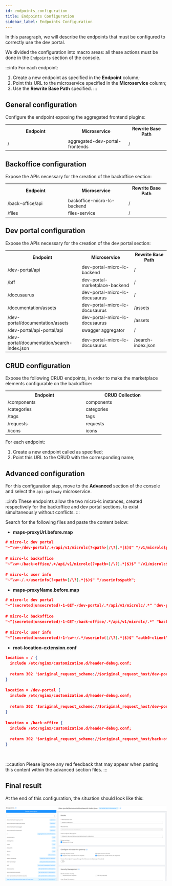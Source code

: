 ```yaml
---
id: endpoints_configuration
title: Endpoints Configuration
sidebar_label: Endpoints Configuration
---
```


In this paragraph, we will describe the endpoints that must be configured to correctly use the dev portal.

We divided the configuration into macro areas: all these actions must be done in the `Endpoints` section of the console.

:::info
For each endpoint:
1. Create a new endpoint as specified in the **Endpoint** column;
2. Point this URL to the microservice specified in the **Microservice** column;
3. Use the **Rewrite Base Path** specified.
:::

## General configuration

Configure the endpoint exposing the aggregated frontend plugins:

<table style={{textAlign:'left'}}>
  <tr>
    <th width='30%'>Endpoint</th><th width='30%'>Microservice</th><th width='20%'>Rewrite Base Path</th>
  </tr>
  <tr>
    <td>/</td><td>aggregated-dev-portal-frontends</td><td>/</td>
  </tr>
</table>

## Backoffice configuration

Expose the APIs necessary for the creation of the backoffice section:

<table style={{textAlign:'left'}}>
  <tr>
    <th width='30%'>Endpoint</th><th width='30%'>Microservice</th><th width='20%'>Rewrite Base Path</th>
  </tr>
  <tr>
    <td>/back-office/api</td><td>backoffice-micro-lc-backend</td><td>/</td>
  </tr>
  <tr>
    <td>/files</td><td>files-service</td><td>/</td>
  </tr>
</table>

## Dev portal configuration

Expose the APIs necessary for the creation of the dev portal section:

<table style={{textAlign:'left'}}>
  <tr>
    <th width='40%'>Endpoint</th><th width='30%'>Microservice</th><th width='20%'>Rewrite Base Path</th>
  </tr>
  <tr>
    <td>/dev-portal/api</td><td>dev-portal-micro-lc-backend</td><td>/</td>
  </tr>
  <tr>
    <td>/bff</td><td>dev-portal-marketplace-backend</td><td>/</td>
  </tr>
  <tr>
    <td>/docusaurus</td><td>dev-portal-micro-lc-docusaurus</td><td>/</td>
  </tr>
  <tr>
    <td>/documentation/assets</td><td>dev-portal-micro-lc-docusaurus</td><td>/assets</td>
  </tr>
  <tr>
    <td>/dev-portal/documentation/assets</td><td>dev-portal-micro-lc-docusaurus</td><td>/assets</td>
  </tr>
  <tr>
    <td>/dev-portal/api-portal/api</td><td>swagger aggregator</td><td>/</td>
  </tr>
  <tr>
    <td>/dev-portal/documentation/search-index.json</td><td>dev-portal-micro-lc-docusaurus</td><td>/search-index.json</td>
  </tr>
</table>

## CRUD configuration

Expose the following CRUD endpoints, in order to make the marketplace elements configurable on the backoffice:

<table style={{textAlign:'left'}}>
  <tr>
    <th width='26%'>Endpoint</th><th width='26%'>CRUD Collection</th>
  </tr>
  <tr><td>/components</td><td>components</td></tr>
  <tr><td>/categories</td><td>categories</td></tr>
  <tr><td>/tags</td><td>tags</td></tr>
  <tr><td>/requests</td><td>requests</td></tr>
  <tr><td>/icons</td><td>icons</td></tr>
</table>

For each endpoint:
1. Create a new endpoint called as specified;
2. Point this URL to the CRUD with the corresponding name;

## Advanced configuration

For this configuration step, move to the **Advanced** section of the console and select the `api-gateway` microservice.

:::info
These endpoints allow the two micro-lc instances, created respectively for the backoffice and dev portal sections, to exist simultaneously without conflicts.
:::

Search for the following files and paste the content below:

- **maps-proxyUrl.before.map**
```json
# micro-lc dev portal
"~^\w+-/dev-portal/.+/api/v1/microlc(?<path>[/\?].*|$)$" "/v1/microlc$path";

# micro-lc backoffice
"~^\w+-/back-office/.+/api/v1/microlc(?<path>[/\?].*|$)$" "/v1/microlc$path";

# micro-lc user info
"~^\w+-/.+/userinfo(?<path>[/\?].*|$)$" "/userinfo$path";
```

- **maps-proxyName.before.map**
```json
# micro-lc dev portal
"~^(secreted|unsecreted)-1-GET-/dev-portal/.*/api/v1/microlc/.*" "dev-portal-micro-lc-backend";

# micro-lc backoffice
"~^(secreted|unsecreted)-1-GET-/back-office/.*/api/v1/microlc/.*" "backoffice-micro-lc-backend";

# micro-lc user info
"~^(secreted|unsecreted)-1-\w+-/.*/userinfo([/\?].*|$)$" "auth0-client";
```

- **root-location-extension.conf**
```json
location = / {
  include /etc/nginx/customization.d/header-debug.conf;

  return 302 '$original_request_scheme://$original_request_host/dev-portal/';
}

location = /dev-portal {
  include /etc/nginx/customization.d/header-debug.conf;

  return 302 '$original_request_scheme://$original_request_host/dev-portal/';
}

location = /back-office {
  include /etc/nginx/customization.d/header-debug.conf;

  return 302 '$original_request_scheme://$original_request_host/back-office/';
}
```

<br/>

:::caution
Please ignore any red feedback that may appear when pasting this content within the advanced section files.
:::

## Final result

At the end of this configuration, the situation should look like this:

![Final endpoints result](img/endpoints_configured.png)

